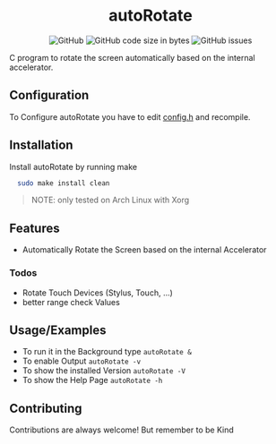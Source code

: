 
<h1 align="center">autoRotate</h1>
<p align="center">
  <img alt="GitHub" src="https://img.shields.io/github/license/Jxstxs/autoRotate?style=flat-square">
  <img alt="GitHub code size in bytes" src="https://img.shields.io/github/languages/code-size/Jxstxs/autoRotate?style=flat-square">
  <img alt="GitHub issues" src="https://img.shields.io/github/issues/Jxstxs/autoRotate?style=flat-square">
</p>

C program to rotate the screen automatically based on the internal accelerator.

## Configuration

To Configure autoRotate you have to edit [config.h](./config.h) and recompile.

## Installation

Install autoRotate by running make

```bash
  sudo make install clean
```

> NOTE: only tested on Arch Linux with Xorg
    
## Features

- Automatically Rotate the Screen based on the internal Accelerator

### Todos

- Rotate Touch Devices (Stylus, Touch, ...)
- better range check Values

## Usage/Examples

- To run it in the Background type `autoRotate &`
- To enable Output `autoRotate -v`
- To show the installed Version `autoRotate -V`
- To show the Help Page `autoRotate -h`

## Contributing

Contributions are always welcome! But remember to be Kind
